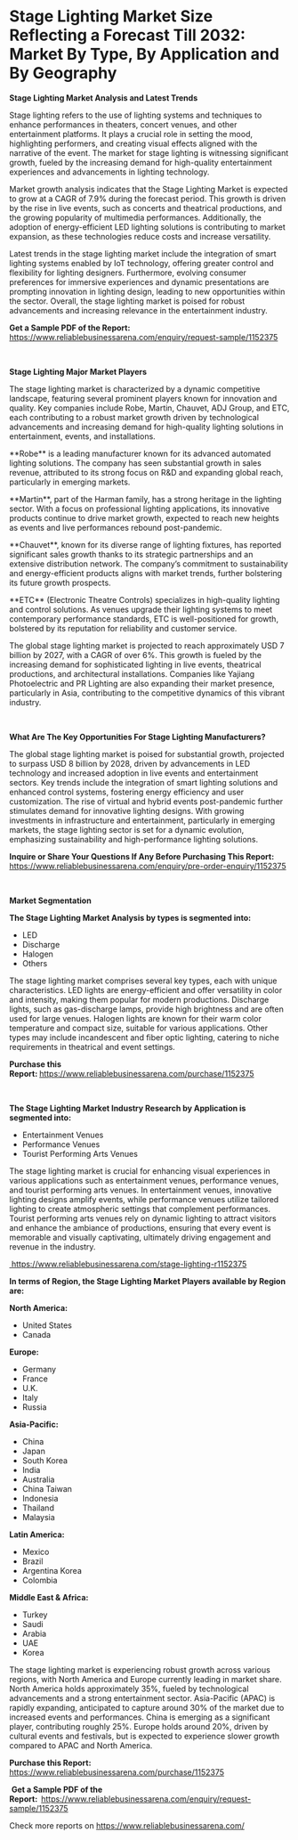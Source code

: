 <p><h1>Stage Lighting Market Size Reflecting a Forecast Till 2032: Market By Type, By Application and By Geography</h1></p><p><strong>Stage Lighting Market Analysis and Latest Trends</strong></p>
<p><p>Stage lighting refers to the use of lighting systems and techniques to enhance performances in theaters, concert venues, and other entertainment platforms. It plays a crucial role in setting the mood, highlighting performers, and creating visual effects aligned with the narrative of the event. The market for stage lighting is witnessing significant growth, fueled by the increasing demand for high-quality entertainment experiences and advancements in lighting technology.</p><p>Market growth analysis indicates that the Stage Lighting Market is expected to grow at a CAGR of 7.9% during the forecast period. This growth is driven by the rise in live events, such as concerts and theatrical productions, and the growing popularity of multimedia performances. Additionally, the adoption of energy-efficient LED lighting solutions is contributing to market expansion, as these technologies reduce costs and increase versatility.</p><p>Latest trends in the stage lighting market include the integration of smart lighting systems enabled by IoT technology, offering greater control and flexibility for lighting designers. Furthermore, evolving consumer preferences for immersive experiences and dynamic presentations are prompting innovation in lighting design, leading to new opportunities within the sector. Overall, the stage lighting market is poised for robust advancements and increasing relevance in the entertainment industry.</p></p>
<p><strong>Get a Sample PDF of the Report:&nbsp;</strong> <a href="https://www.reliablebusinessarena.com/enquiry/request-sample/1152375?utm_campaign=1789&utm_medium=2&utm_source=Github&utm_content=ia&utm_term=11022025&utm_id=stage-lighting">https://www.reliablebusinessarena.com/enquiry/request-sample/1152375</a></p>
<p>&nbsp;</p>
<p><strong>Stage Lighting Major Market Players</strong></p>
<p><p>The stage lighting market is characterized by a dynamic competitive landscape, featuring several prominent players known for innovation and quality. Key companies include Robe, Martin, Chauvet, ADJ Group, and ETC, each contributing to a robust market growth driven by technological advancements and increasing demand for high-quality lighting solutions in entertainment, events, and installations.</p><p>**Robe** is a leading manufacturer known for its advanced automated lighting solutions. The company has seen substantial growth in sales revenue, attributed to its strong focus on R&D and expanding global reach, particularly in emerging markets.</p><p>**Martin**, part of the Harman family, has a strong heritage in the lighting sector. With a focus on professional lighting applications, its innovative products continue to drive market growth, expected to reach new heights as events and live performances rebound post-pandemic.</p><p>**Chauvet**, known for its diverse range of lighting fixtures, has reported significant sales growth thanks to its strategic partnerships and an extensive distribution network. The company’s commitment to sustainability and energy-efficient products aligns with market trends, further bolstering its future growth prospects.</p><p>**ETC** (Electronic Theatre Controls) specializes in high-quality lighting and control solutions. As venues upgrade their lighting systems to meet contemporary performance standards, ETC is well-positioned for growth, bolstered by its reputation for reliability and customer service.</p><p>The global stage lighting market is projected to reach approximately USD 7 billion by 2027, with a CAGR of over 6%. This growth is fueled by the increasing demand for sophisticated lighting in live events, theatrical productions, and architectural installations. Companies like Yajiang Photoelectric and PR Lighting are also expanding their market presence, particularly in Asia, contributing to the competitive dynamics of this vibrant industry.</p></p>
<p>&nbsp;</p>
<p><strong>What Are The Key Opportunities For Stage Lighting Manufacturers?</strong></p>
<p><p>The global stage lighting market is poised for substantial growth, projected to surpass USD 8 billion by 2028, driven by advancements in LED technology and increased adoption in live events and entertainment sectors. Key trends include the integration of smart lighting solutions and enhanced control systems, fostering energy efficiency and user customization. The rise of virtual and hybrid events post-pandemic further stimulates demand for innovative lighting designs. With growing investments in infrastructure and entertainment, particularly in emerging markets, the stage lighting sector is set for a dynamic evolution, emphasizing sustainability and high-performance lighting solutions.</p></p>
<p><strong>Inquire or Share Your Questions If Any Before Purchasing This Report:</strong> <a href="https://www.reliablebusinessarena.com/enquiry/pre-order-enquiry/1152375?utm_campaign=1789&utm_medium=2&utm_source=Github&utm_content=ia&utm_term=11022025&utm_id=stage-lighting">https://www.reliablebusinessarena.com/enquiry/pre-order-enquiry/1152375</a></p>
<p>&nbsp;</p>
<p><strong>Market Segmentation</strong></p>
<p><strong>The Stage Lighting Market Analysis by types is segmented into:</strong></p>
<p><ul><li>LED</li><li>Discharge</li><li>Halogen</li><li>Others</li></ul></p>
<p><p>The stage lighting market comprises several key types, each with unique characteristics. LED lights are energy-efficient and offer versatility in color and intensity, making them popular for modern productions. Discharge lights, such as gas-discharge lamps, provide high brightness and are often used for large venues. Halogen lights are known for their warm color temperature and compact size, suitable for various applications. Other types may include incandescent and fiber optic lighting, catering to niche requirements in theatrical and event settings.</p></p>
<p><strong>Purchase this Report:&nbsp;</strong><a href="https://www.reliablebusinessarena.com/purchase/1152375?utm_campaign=1789&utm_medium=2&utm_source=Github&utm_content=ia&utm_term=11022025&utm_id=stage-lighting">https://www.reliablebusinessarena.com/purchase/1152375</a></p>
<p>&nbsp;</p>
<p><strong>The Stage Lighting Market Industry Research by Application is segmented into:</strong></p>
<p><ul><li>Entertainment Venues</li><li>Performance Venues</li><li>Tourist Performing Arts Venues</li></ul></p>
<p><p>The stage lighting market is crucial for enhancing visual experiences in various applications such as entertainment venues, performance venues, and tourist performing arts venues. In entertainment venues, innovative lighting designs amplify events, while performance venues utilize tailored lighting to create atmospheric settings that complement performances. Tourist performing arts venues rely on dynamic lighting to attract visitors and enhance the ambiance of productions, ensuring that every event is memorable and visually captivating, ultimately driving engagement and revenue in the industry.</p></p>
<p><a href="https://www.reliablebusinessarena.com/stage-lighting-r1152375?utm_campaign=1789&utm_medium=2&utm_source=Github&utm_content=ia&utm_term=11022025&utm_id=stage-lighting">&nbsp;https://www.reliablebusinessarena.com/stage-lighting-r1152375</a></p>
<p><strong>In terms of Region, the Stage Lighting Market Players available by Region are:</strong></p>
<p>
    <p> <strong> North America: </strong>
        <ul>
            <li>United States</li>
            <li>Canada</li>
        </ul>
        </p> 
    <p> <strong> Europe: </strong>
        <ul>
            <li>Germany</li>
            <li>France</li>
            <li>U.K.</li>
            <li>Italy</li>
            <li>Russia</li>
        </ul>
        </p> 
    <p> <strong> Asia-Pacific: </strong>
        <ul>
            <li>China</li>
            <li>Japan</li>
            <li>South Korea</li>
            <li>India</li>
            <li>Australia</li>
            <li>China Taiwan</li>
            <li>Indonesia</li>
            <li>Thailand</li>
            <li>Malaysia</li>
        </ul>
        </p> 
    <p> <strong> Latin America: </strong>
        <ul>
            <li>Mexico</li>
            <li>Brazil</li>
            <li>Argentina Korea</li>
            <li>Colombia</li>
        </ul>
        </p> 
    <p> <strong> Middle East & Africa: </strong>
        <ul>
            <li>Turkey</li>
            <li>Saudi</li>
            <li>Arabia</li>
            <li>UAE</li>
            <li>Korea</li>
        </ul>
    </p>
    </p>
<p><p>The stage lighting market is experiencing robust growth across various regions, with North America and Europe currently leading in market share. North America holds approximately 35%, fueled by technological advancements and a strong entertainment sector. Asia-Pacific (APAC) is rapidly expanding, anticipated to capture around 30% of the market due to increased events and performances. China is emerging as a significant player, contributing roughly 25%. Europe holds around 20%, driven by cultural events and festivals, but is expected to experience slower growth compared to APAC and North America.</p></p>
<p><strong>Purchase this Report: </strong><a href="https://www.reliablebusinessarena.com/purchase/1152375?utm_campaign=1789&utm_medium=2&utm_source=Github&utm_content=ia&utm_term=11022025&utm_id=stage-lighting">https://www.reliablebusinessarena.com/purchase/1152375</a></p>
<p>&nbsp;<strong>Get a Sample PDF of the Report:&nbsp;&nbsp;</strong><a href="https://www.reliablebusinessarena.com/enquiry/request-sample/1152375?utm_campaign=1789&utm_medium=2&utm_source=Github&utm_content=ia&utm_term=11022025&utm_id=stage-lighting">https://www.reliablebusinessarena.com/enquiry/request-sample/1152375</a></p>
<p><strong></strong></p>
<p>Check more reports on <a href="https://www.reliablebusinessarena.com/?utm_campaign=1789&utm_medium=2&utm_source=Github&utm_content=ia&utm_term=11022025&utm_id=stage-lighting">https://www.reliablebusinessarena.com/</a></p>